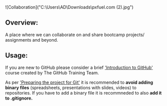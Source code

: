 ![Collaboration]("C:\Users\AD\Downloads\pxfuel.com (2).jpg")

## Overview:

A place where we can collaborate on and share bootcamp projects/ assignments and beyond.

## Usage:

If you are new to GitHub please consider a brief ['Introduction to GitHub'](https://lab.github.com/) course created by The GitHub Training Team.

As per ['Preparing the project for Git'](https://github.com/adobiss/github-upload/issues/2) it is recommended to **avoid adding binary files** (spreadsheets, presentations with slides, videos) to repositories. If you have to add a binary file it is recommneded to also **add it to .gitignore.**
